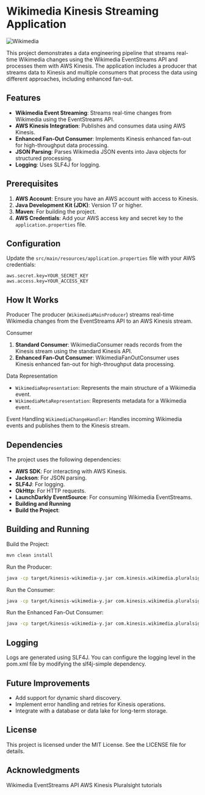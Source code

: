 # Wikimedia Kinesis Streaming Application

![Wikimedia](https://upload.wikimedia.org/wikipedia/commons/thumb/5/53/Wikimedia-logo.png/768px-Wikimedia-logo.png)

This project demonstrates a data engineering pipeline that streams real-time Wikimedia changes using the Wikimedia EventStreams API and processes them with AWS Kinesis. The application includes a producer that streams data to Kinesis and multiple consumers that process the data using different approaches, including enhanced fan-out.

## Features

- **Wikimedia Event Streaming**: Streams real-time changes from Wikimedia using the EventStreams API.
- **AWS Kinesis Integration**: Publishes and consumes data using AWS Kinesis.
- **Enhanced Fan-Out Consumer**: Implements Kinesis enhanced fan-out for high-throughput data processing.
- **JSON Parsing**: Parses Wikimedia JSON events into Java objects for structured processing.
- **Logging**: Uses SLF4J for logging.

## Prerequisites

1. **AWS Account**: Ensure you have an AWS account with access to Kinesis.
2. **Java Development Kit (JDK)**: Version 17 or higher.
3. **Maven**: For building the project.
4. **AWS Credentials**: Add your AWS access key and secret key to the `application.properties` file.

## Configuration

Update the `src/main/resources/application.properties` file with your AWS credentials:

```properties
aws.secret.key=YOUR_SECRET_KEY
aws.access.key=YOUR_ACCESS_KEY
```

## How It Works

Producer
The producer (`WikimediaMainProducer`) streams real-time Wikimedia changes from the EventStreams API to an AWS Kinesis stream.

Consumer
1. **Standard Consumer**: WikimediaConsumer reads records from the Kinesis stream using the standard Kinesis API.
2. **Enhanced Fan-Out Consumer**: WikimediaFanOutConsumer uses Kinesis enhanced fan-out for high-throughput data processing.

Data Representation
* `WikimediaRepresentation`: Represents the main structure of a Wikimedia event.
* `WikimediaMetaRepresentation`: Represents metadata for a Wikimedia event.

Event Handling
`WikimediaChangeHandler`: Handles incoming Wikimedia events and publishes them to the Kinesis stream.

## Dependencies

The project uses the following dependencies:

* **AWS SDK**: For interacting with AWS Kinesis.
* **Jackson**: For JSON parsing.
* **SLF4J**: For logging.
* **OkHttp**: For HTTP requests.
* **LaunchDarkly EventSource**: For consuming Wikimedia EventStreams.
* **Building and Running**
* **Build the Project**:

## Building and Running

Build the Project:
```bash
mvn clean install
```
Run the Producer:
```bash
java -cp target/kinesis-wikimedia-y.jar com.kinesis.wikimedia.pluralsight.WikimediaMainProducer
```

Run the Consumer:

```bash
java -cp target/kinesis-wikimedia-y.jar com.kinesis.wikimedia.pluralsight.WikimediaConsumer
```

Run the Enhanced Fan-Out Consumer:

```bash
java -cp target/kinesis-wikimedia-y.jar com.kinesis.wikimedia.pluralsight.WikimediaFanOutConsumer
```

## Logging
Logs are generated using SLF4J. You can configure the logging level in the pom.xml file by modifying the slf4j-simple dependency.

## Future Improvements
* Add support for dynamic shard discovery.
* Implement error handling and retries for Kinesis operations.
* Integrate with a database or data lake for long-term storage.
  
## License
This project is licensed under the MIT License. See the LICENSE file for details.

## Acknowledgments
Wikimedia EventStreams API
AWS Kinesis
Pluralsight tutorials
